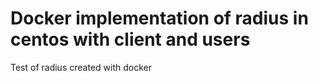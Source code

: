 # Docker implementation of radius in centos with client and users
Test of radius created with docker
